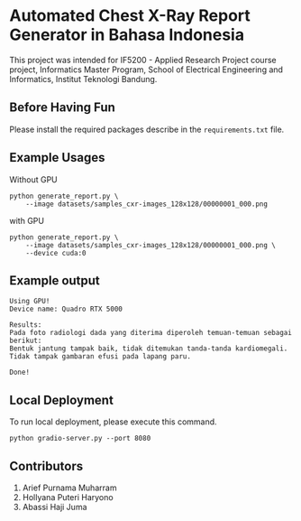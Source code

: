 # Automated Chest X-Ray Report Generator in Bahasa Indonesia
This project was intended for IF5200 - Applied Research Project course project, Informatics Master Program, School of Electrical Engineering and Informatics, Institut Teknologi Bandung.

## Before Having Fun
Please install the required packages describe in the `requirements.txt` file.

## Example Usages
Without GPU
```
python generate_report.py \
    --image datasets/samples_cxr-images_128x128/00000001_000.png
```
with GPU
```
python generate_report.py \
    --image datasets/samples_cxr-images_128x128/00000001_000.png \
    --device cuda:0
```

## Example output
```
Using GPU!
Device name: Quadro RTX 5000

Results:
Pada foto radiologi dada yang diterima diperoleh temuan-temuan sebagai berikut: 
Bentuk jantung tampak baik, tidak ditemukan tanda-tanda kardiomegali. Tidak tampak gambaran efusi pada lapang paru. 

Done!
```

## Local Deployment
To run local deployment, please execute this command.
```
python gradio-server.py --port 8080
```

## Contributors
1. Arief Purnama Muharram
2. Hollyana Puteri Haryono
3. Abassi Haji Juma